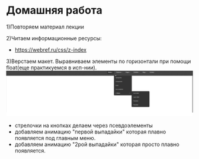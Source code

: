 ﻿# Домашняя работа


1)Повторяем материал лекции

2)Читаем информационные ресурсы:
 * https://webref.ru/css/z-index


3)Верстаем макет. Выравниваем элементы по горизонтали при помощи float(еще практикуемся в исп-нии).
![Alt Text](menu.png)
  * стрелочки на кнопках делаем через псевдоэлементы
  * добавляем анимацию "первой выпадайки" которая плавно появляется под главным меню.
  * добавляем анимацию "2рой выпадайки" которая просто плавно появляется.
